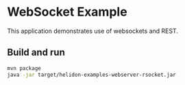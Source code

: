 # WebSocket Example

This application demonstrates use of websockets and REST.

## Build and run

```bash
mvn package
java -jar target/helidon-examples-webserver-rsocket.jar
```

